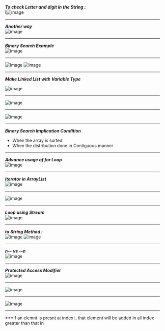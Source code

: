 ***To check Letter and digit in the String :***<br>
!![image](https://user-images.githubusercontent.com/97670140/180602296-3f0652b8-642a-42b7-96dc-94fab75dbfa6.png)
___

***Another way*** <br>
![image](https://user-images.githubusercontent.com/97670140/180602511-f78bce28-6433-4bbc-b82c-6e03ba45b834.png)
___

***Binary Search Example***<br>
![image](https://user-images.githubusercontent.com/97670140/181236238-3836bdde-5e96-485f-989f-db05cfe1585d.png)
___

![image](https://user-images.githubusercontent.com/97670140/181423969-4765079f-cc23-4f6e-9ac6-431ab848b50a.png)
![image](https://user-images.githubusercontent.com/97670140/181424950-bf88b424-81fd-4e4b-aca9-23d666a607b0.png)
___

***Make Linked List with Variable  Type*** <br>

![image](https://user-images.githubusercontent.com/97670140/182025008-1f5de9a7-2af4-48d0-9de5-e557644d6213.png)
___

![image](https://user-images.githubusercontent.com/97670140/183135742-d5b3e59e-1877-437c-ae7f-d44d1de5e7a3.png)
___

![image](https://user-images.githubusercontent.com/97670140/183289024-8620d68e-3aef-4e12-a573-dd52bb5f8526.png)

___
***Binary Search Implication Condition*** <br>
- When the array is sorted
- When the distribution done in Contiguous manner

___

***Advance usage of for Loop*** <br>
![image](https://user-images.githubusercontent.com/97670140/183578676-072216b9-6979-4859-b2d6-14016e974ebd.png)

___
***Iterator in ArrayList*** <br>
![image](https://user-images.githubusercontent.com/97670140/183990885-bd62e4f2-7b2e-436d-89a7-a8ee3c1418e3.png)
___
![image](https://user-images.githubusercontent.com/97670140/184473366-aec4d286-81d8-4497-80a3-f84045159f55.png)


___

***Loop using Stream*** <br>
![image](https://user-images.githubusercontent.com/97670140/184821825-e1e00478-976c-4549-bdf0-aa49a4f506f1.png)

____
***to String Method  :*** <br>
![image](https://user-images.githubusercontent.com/97670140/185342677-53e8a0b9-3ad5-4c5b-9399-b208bd613054.png)
![image](https://user-images.githubusercontent.com/97670140/185342993-9c604187-04be-41b8-b281-7c89a4b609c2.png)
___
***n-- vs --n***<br>
![image](https://user-images.githubusercontent.com/97670140/185415859-a421e111-e428-40d0-9bd5-0cc004affa22.png)

___
***Protected Access Modifier***<br>
![image](https://user-images.githubusercontent.com/97670140/185731579-a6f3160d-cfc7-424f-98d8-3b999b40e74a.png)

___
![image](https://user-images.githubusercontent.com/97670140/186412041-cc4f2ebb-0fec-493e-a28f-d80a1048839f.png)

___

![image](https://user-images.githubusercontent.com/97670140/190636164-25fe6985-84e6-47b0-a110-c004a30226c5.png)

___

***If an elemnt is presnt at index i, that element will be added in all index greater than that in
